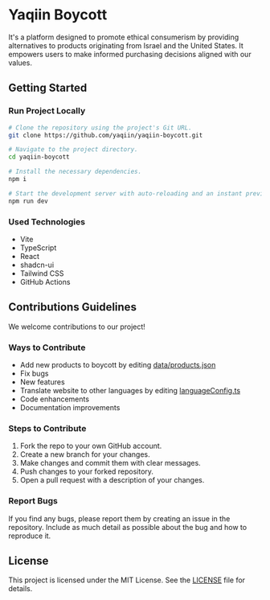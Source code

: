 # Yaqiin Boycott

It's a platform designed to promote ethical consumerism by providing alternatives to products originating from Israel and the United States. It empowers users to make informed purchasing decisions aligned with our values.

## Getting Started

### Run Project Locally

```sh
# Clone the repository using the project's Git URL.
git clone https://github.com/yaqiin/yaqiin-boycott.git

# Navigate to the project directory.
cd yaqiin-boycott

# Install the necessary dependencies.
npm i

# Start the development server with auto-reloading and an instant preview.
npm run dev
```

### Used Technologies

- Vite
- TypeScript
- React
- shadcn-ui
- Tailwind CSS
- GitHub Actions

## Contributions Guidelines

We welcome contributions to our project!

### Ways to Contribute
- Add new products to boycott by editing [data/products.json](data/products.json)
- Fix bugs
- New features
- Translate website to other languages by editing [languageConfig.ts](src/contexts/languageConfig.ts)
- Code enhancements
- Documentation improvements

### Steps to Contribute
1. Fork the repo to your own GitHub account.
2. Create a new branch for your changes.
3. Make changes and commit them with clear messages.
4. Push changes to your forked repository.
5. Open a pull request with a description of your changes.

### Report Bugs

If you find any bugs, please report them by creating an issue in the repository. Include as much detail as possible about the bug and how to reproduce it.

## License
This project is licensed under the MIT License. See the [LICENSE](LICENSE) file for details.
